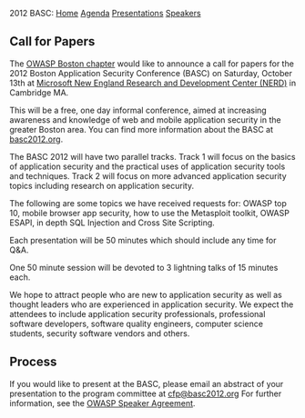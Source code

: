 2012 BASC: [Home](2012_BASC_Homepage "wikilink")
[Agenda](2012_BASC_Agenda "wikilink")
[Presentations](2012_BASC_Presentations "wikilink")
[Speakers](2012_BASC_Speakers "wikilink")

## Call for Papers

The [OWASP Boston chapter](Boston "wikilink") would like to announce a
call for papers for the 2012 Boston Application Security Conference
(BASC) on Saturday, October 13th at [Microsoft New England Research and
Development Center (NERD)](http://microsoftcambridge.com) in Cambridge
MA.

This will be a free, one day informal conference, aimed at increasing
awareness and knowledge of web and mobile application security in the
greater Boston area. You can find more information about the BASC at
[basc2012.org](2012_BASC_Homepage "wikilink").

The BASC 2012 will have two parallel tracks. Track 1 will focus on the
basics of application security and the practical uses of application
security tools and techniques. Track 2 will focus on more advanced
application security topics including research on application security.

The following are some topics we have received requests for: OWASP top
10, mobile browser app security, how to use the Metasploit toolkit,
OWASP ESAPI, in depth SQL Injection and Cross Site Scripting.

Each presentation will be 50 minutes which should include any time for
Q\&A.

One 50 minute session will be devoted to 3 lightning talks of 15 minutes
each.

We hope to attract people who are new to application security as well as
thought leaders who are experienced in application security. We expect
the attendees to include application security professionals,
professional software developers, software quality engineers, computer
science students, security software vendors and others.

## Process

If you would like to present at the BASC, please email an abstract of
your presentation to the program committee at <cfp@basc2012.org> For
further information, see the [OWASP Speaker
Agreement](Speaker_Agreement "wikilink").